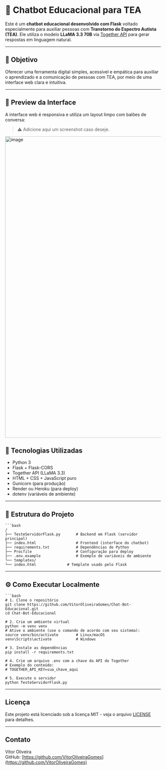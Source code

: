 # 🤖 Chatbot Educacional para TEA

Este é um **chatbot educacional desenvolvido com Flask** voltado especialmente para auxiliar pessoas com **Transtorno do Espectro Autista (TEA)**. Ele utiliza o modelo **LLaMA 3.3 70B** via [Together API](https://www.together.ai/) para gerar respostas em linguagem natural.

---

## 🎯 Objetivo

Oferecer uma ferramenta digital simples, acessível e empática para auxiliar o aprendizado e a comunicação de pessoas com TEA, por meio de uma interface web clara e intuitiva.

---

## 📸 Preview da Interface

A interface web é responsiva e utiliza um layout limpo com balões de conversa:

> ⚠️ Adicione aqui um screenshot caso deseje.

<img width="1914" height="974" alt="image" src="https://github.com/user-attachments/assets/0170bcce-71ad-4b8d-b335-9b74c1ed3217" />


## 🚀 Tecnologias Utilizadas

- Python 3
- Flask + Flask-CORS
- Together API (LLaMA 3.3)
- HTML + CSS + JavaScript puro
- Gunicorn (para produção)
- Render ou Heroku (para deploy)
- dotenv (variáveis de ambiente)

---

## 📁 Estrutura do Projeto

    ```bash
    /
    ├── TesteServidorFlask.py       # Backend em Flask (servidor principal)
    ├── index.html                  # Frontend (interface do chatbot)
    ├── requirements.txt            # Dependências do Python
    ├── Procfile                    # Configuração para deploy
    ├── .env.example                # Exemplo de variáveis de ambiente
    └── templates/
    └── index.html              # Template usado pelo Flask
---

## ⚙️ Como Executar Localmente
    ```bash
    # 1. Clone o repositório
    git clone https://github.com/VitorOliveiraGomes/Chat-Bot-Educacional.git
    cd Chat-Bot-Educacional

    # 2. Crie um ambiente virtual
    python -m venv venv
    # Ative o ambiente (use o comando de acordo com seu sistema):
    source venv/bin/activate        # Linux/macOS
    venv\Scripts\activate           # Windows

    # 3. Instale as dependências
    pip install -r requirements.txt

    # 4. Crie um arquivo .env com a chave da API do Together
    # Exemplo do conteúdo:
    # TOGETHER_API_KEY=sua_chave_aqui

    # 5. Execute o servidor
    python TesteServidorFlask.py
---
## Licença

Este projeto está licenciado sob a licença MIT - veja o arquivo [LICENSE](LICENSE) para detalhes.

---

## Contato

Vitor Oliveira  
GitHub: [https://github.com/VitorOliveiraGomes](https://github.com/VitorOliveiraGomes)
